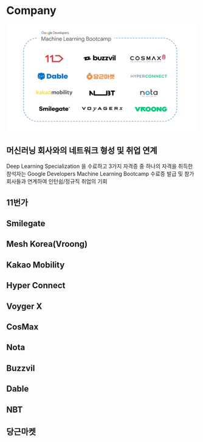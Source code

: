 # Company

![company](images/company.jpg)  


## 머신러닝 회사와의 네트워크 형성 및 취업 연계
Deep Learning Specialization 을 수료하고 3가지 자격증 중 하나의 자격을 취득한 참석자는 Google Developers Machine Learning Bootcamp 수료증 발급 및 참가회사들과 연계하여 인턴쉽/정규직 취업의 기회  

## 11번가

## Smilegate

## Mesh Korea(Vroong)

## Kakao Mobility

## Hyper Connect

## Voyger X

## CosMax

## Nota

## Buzzvil

## Dable

## NBT

## 당근마켓

